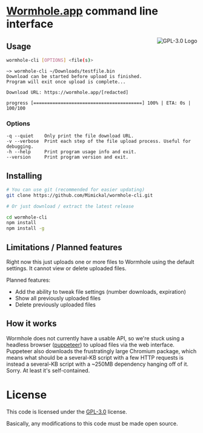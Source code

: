 # [Wormhole.app](https://wormhole.app/) command line interface

<a href="LICENSE.md"><img align="right" alt="GPL-3.0 Logo"
src="https://www.gnu.org/graphics/gplv3-127x51.png">
</a>

## Usage

```bash
wormhole-cli [OPTIONS] <file(s)>
```

```
~> wormhole-cli ~/Downloads/testfile.bin
Download can be started before upload is finished.
Program will exit once upload is complete...

Download URL: https://wormhole.app/[redacted]

progress [========================================] 100% | ETA: 0s | 100/100
```

### Options

```
-q --quiet    Only print the file download URL.
-v --verbose  Print each step of the file upload process. Useful for debugging.
-h --help     Print program usage info and exit.
--version     Print program version and exit.
```

## Installing

```bash
# You can use git (recommended for easier updating)
git clone https://github.com/Mimickal/wormhole-cli.git

# Or just download / extract the latest release

cd wormhole-cli
npm install
npm install -g
```

## Limitations / Planned features

Right now this just uploads one or more files to Wormhole using the default
settings. It cannot view or delete uploaded files.

Planned features:
- Add the ability to tweak file settings (number downloads, expiration)
- Show all previously uploaded files
- Delete previously uploaded files

## How it works

Wormhole does not currently have a usable API, so we're stuck using a headless
browser ([puppeteer](https://pptr.dev/)) to upload files via the web interface.
Puppeteer also downloads the frustratingly large Chromium package, which means
what should be a several-KB script with a few HTTP requests is instead a
several-KB script with a ~250MB dependency hanging off of it. Sorry.
At least it's self-contained.

# License
This code is licensed under the
[GPL-3.0](https://www.gnu.org/licenses/gpl-3.0-standalone.html) license.

Basically, any modifications to this code must be made open source.
